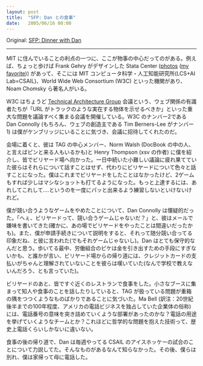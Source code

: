 ```yaml
---
layout: post
title:  "SFP: Dan との食事"
date:   2005/06/16 00:00
---
```


Original: [SFP: Dinner with Dan](http://www.aaronsw.com/weblog/dinnerwdan)

----------

<!--
One of the many nice things about living at MIT is that Stuff Happens
Here. Just down the street, for example, is the Frank Gehry-designed
Stata Center
([photos](http://web.mit.edu/evolving/projects/stata/images.html) ([my
favorite](http://www.figure-ground.com/travel/image.php?stata/0014)))
which hosts, among many other things, the MIT Computer Science and
Artificial Intelligence Laboratory (LCS+AI Lab=CSAIL), the World Wide
Web Consortium (W3C), Noam Chomsky, and so on.
-->
MIT に住んでいることの利点の一つに、ここが物事の中心だってのがある。例えば、ちょっと歩けば Frank Gehry がデザインした Stata Center ([photos](http://web.mit.edu/evolving/projects/stata/images.html) ([my favorite](http://www.figure-ground.com/travel/image.php?stata/0014))) があって、そこには MIT コンピュータ科学・人工知能研究所(LCS+AI Lab=CSAIL)、World Wide Web Consortium (W3C) といった機関があり、Noam Chomsky ら著名人がいる。

<!--
The W3C happens to be hosting their [Technical Architecture
Group](http://www.w3.org/2001/tag/) meeting, where the Web’s biggest
minds come together to argue about such pressing issues as whether a URL
can be said to refer to a physical object, like a truck. Dan Connolly,
who might be considered the \#2 guy at the W3C (after Tim Berners-Lee,
the Web’s inventor, of course), saw that I was in Cambridge and invited
me to come over this evening.
-->
W3C はちょうど [Technical Architecture Group](http://www.w3.org/2001/tag/) 会議という、ウェブ関係の有識者たちが「URL がトラックのような実在する物体を示せるべきか」といった重大な問題を議論すべく集まる会議を開催している。W3C のナンバー2である Dan Connolly (もちろん、ウェブの創造主である Tim Berners-Lee がナンバー1) は僕がケンブリッジにいることに気づき、会議に招待してくれたのだ。

<!--
When I got there he introduced me to fellow TAG members Norm Walsh (who
some readers may know as the DocBook guy) and Henry Thompson (author of
xsv) and we all headed to a pool hall. Tired from a long day arguing
about such weighty subjects, they tried to avoid talking about them,
which ended up meaning that they mostly talked about pool. I’d never
played pool before but in two games I was able to make one or two
half-way decent shots. I need to work on doing all the various things at
once.
-->
会場に着くと、彼は TAG の中心メンバー、Norm Walsh (DocBook の中の人、と言えばピンと来る人もいるかも)と Henry Thompson (xsv の作者) に僕を紹介し、皆でビリヤード場へ向かった。一日中続いた小難しい議論に疲れ果てていた彼らはそれらについて話すことはせず、代わりにビリヤードについて色々と話すことになった。僕はこれまでビリヤードをしたことはなかったけど、2ゲームもすれば少しはマシなショットも打てるようになった。もっと上達するには、あれしてこれして....というのを一度にパッと出来るよう練習しないといけないけれど。

<!--
Dan Connolly is very dismissive of my swearing off of competitive games.
“Oh, pool isn’t pool a competitive game?” he sneered to me in email. (To
be honest, playing was sort of a breach.) And when I described the
application process he grumbled about it sounding competitive. (It
wasn’t a game, though!) I assume it’s because Dan’s a social
conservative. While we were walking there someone suggested a union
picket line might just be an attempt to extort money and on the way back
there were grumbles about people who didn’t know well enough to pay off
credit card debts. (Why isn’t this taught in school? they wondered.)
-->
僕が競い合うようなゲームをやめたことについて、Dan Connolly は懐疑的だった。「へぇ、ビリヤードって、競い合うゲームじゃないだ？」と、彼はメールで嫌味を書いてきた(確かに、あの場でビリヤードをやったことは間違いだったかも)。また、僕が申請手続きについて説明をすると、それって随分競い合ってる印象だね、と彼に言われた(でもそれゲームじゃないし)。Dan はとても保守的なんだと思う。歩いてる最中、労働組合のピケは金を引き出すための手段にすぎないかも、と誰かが言い、ビリヤード場からの帰り道には、クレジットカードの支払いがちゃんと理解されていないことを彼らは嘆いていた(なんで学校で教えないんだろう、とも言っていた)。

<!--
After pool, we headed over to a restaurant just next door and ordered
food. Sitting in the little booth, as we talked about friends and food,
I realized how absurdly detailed TAG problems really are. Did Ma Bell
have a department that sat and thought about the meaning of a phone
number? A team to come up with recommendations about the uses of a
phone? Surely this is the only technology in history to have such
philosophical problems.
-->
ビリヤードのあと、皆ですぐ近くのレストランで食事をした。小さなブースに集まって知人や食事のことを話したりしていると、TAG が扱っている問題が重箱の隅をつつくようなものばかりであることに気づいた。Ma Bell (訳注：20世紀後半までの100年程度、アメリカの電話ビジネスを独占していた企業体の俗称) には、電話番号の意味を突き詰めていくような部署があったのかな？電話の用途を挙げていくようなチームとか？これほどに哲学的な問題を抱えた技術って、歴史上電話くらいしかないに違いない。

<!--
As we walked into town, Dan told us excitedly about the weekly CSAIL
hockey game, which I’d never heard of before. Then we parted ways and I
headed home and called my mom.
-->
食事の後の帰り道で、Dan は毎週やってる CSAIL のアイスホッケーの試合のことについて力説してた。そんなものがあるなんて知らなかった。その後、僕らは別れ、僕は家帰って母に電話した。
